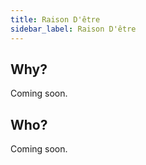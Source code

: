 ```yaml
---
title: Raison D'être
sidebar_label: Raison D'être
---
```


## Why?

Coming soon.

## Who?

Coming soon.
